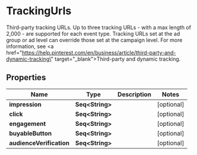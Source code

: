 

# TrackingUrls

Third-party tracking URLs. Up to three tracking URLs - with a max length of 2,000 - are supported for each event type. Tracking URLs set at the ad group or ad level can override those set at the campaign level. For more information, see <a href=\"https://help.pinterest.com/en/business/article/third-party-and-dynamic-tracking\" target=\"_blank\">Third-party and dynamic tracking</a>.

## Properties

Name | Type | Description | Notes
------------ | ------------- | ------------- | -------------
**impression** | **Seq&lt;String&gt;** |  |  [optional]
**click** | **Seq&lt;String&gt;** |  |  [optional]
**engagement** | **Seq&lt;String&gt;** |  |  [optional]
**buyableButton** | **Seq&lt;String&gt;** |  |  [optional]
**audienceVerification** | **Seq&lt;String&gt;** |  |  [optional]



